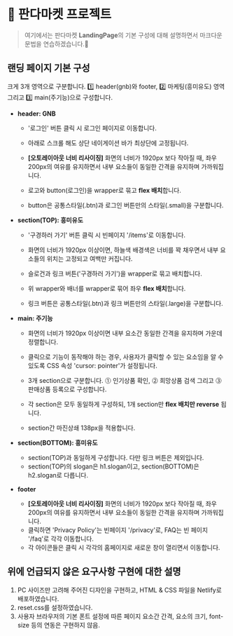 # 🐼 판다마켓 프로젝트

> 여기에서는 판다마켓 **LandingPage**의 기본 구성에 대해 설명하면서 마크다운 문법을 연습하겠습니다.👀

## 랜딩 페이지 기본 구성

크게 3개 영역으로 구분합니다. 1️⃣ header(gnb)와 footer, 2️⃣ 마케팅(흥미유도) 영역 그리고 3️⃣ main(주기능)으로 구성합니다.

- **header: GNB**

   - '로그인' 버튼 클릭 시 로그인 페이지로 이동합니다.
   - 아래로 스크롤 해도 상단 네이게이션 바가 최상단에 고정됩니다.
   - **[오토레이아웃 너비 리사이징]** 화면의 너비가 1920px 보다 작아질 때, 좌우 200px의 여유를 유지하면서 내부 요소들이 동일한 간격을 유지하며 가까워집니다.  
   
   - 로고와 button(로그인)을 wrapper로 묶고 **flex 배치**합니다.
   - button은 공통스타일(.btn)과 로그인 버튼만의 스타일(.small)을 구분합니다.

- **section(TOP): 흥미유도**

   - '구경하러 가기' 버튼 클릭 시 빈페이지 '/items'로 이동합니다.
   - 화면의 너비가 1920px 이상이면, 하늘색 배경색은 너비를 꽉 채우면서 내부 요소들의 위치는 고정되고 여백만 커집니다.
   
   - 슬로건과 링크 버튼('구경하러 가기')을 wrapper로 묶고 배치합니다.
   - 위 wrapper와 배너를 wrapper로 묶어 좌우 **flex 배치**합니다.
   - 링크 버튼은 공통스타일(.btn)과 링크 버튼만의 스타일(.large)을 구분합니다. 

- **main: 주기능**

   - 화면의 너비가 1920px 이상이면 내부 요소간 동일한 간격을 유지하며 가운데 정렬합니다.
   - 클릭으로 기능이 동작해야 하는 경우, 사용자가 클릭할 수 있는 요소임을 알 수 있도록 CSS 속성 'cursor: pointer'가 설정됩니다.

   - 3개 section으로 구분합니다. ⓵ 인기상품 확인, ⓶ 희망상품 검색 그리고 ⓷ 판매상품 등록으로 구성합니다.
   - 각 section은 모두 동일하게 구성하되, 1개 section만 **flex 배치만 reverse** 됩니다.
   - section간 마진상쇄 138px을 적용합니다.

- **section(BOTTOM): 흥미유도**

   - section(TOP)과 동일하게 구성합니다. 다만 링크 버튼은 제외입니다.
   - section(TOP)의 slogan은 h1.slogan이고, section(BOTTOM)은 h2.slogan로 다릅니다.
   
- **footer**
 
   - **[오토레이아웃 너비 리사이징]** 화면의 너비가 1920px 보다 작아질 때, 좌우 200px의 여유를 유지하면서 내부 요소들이 동일한 간격을 유지하며 가까워집니다. 
   - 클릭하면 'Privacy Policy'는 빈페이지 '/privacy'로, FAQ는 빈 페이지 '/faq'로 각각 이동합니다.
   - 각 아이콘들은 클릭 시 각각의 홈페이지로 새로운 창이 열리면서 이동합니다.    

## 위에 언급되지 않은 요구사항 구현에 대한 설명

   1. PC 사이즈만 고려해 주어진 디자인을 구현하고, HTML & CSS 파일을 Netlify로 배포하였습니다.
   2. reset.css를 설정하였습니다.
   3. 사용자 브라우저의 기본 폰트 설정에 따른 페이지 요소간 간격, 요소의 크기, font-size 등의 연동은 구현하지 않음.



